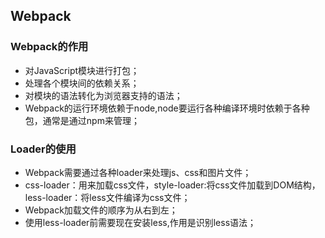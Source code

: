 ## Webpack

### Webpack的作用
- 对JavaScript模块进行打包；
- 处理各个模块间的依赖关系；
- 对模块的语法转化为浏览器支持的语法；
- Webpack的运行环境依赖于node,node要运行各种编译环境时依赖于各种包，通常是通过npm来管理；

### Loader的使用
- Webpack需要通过各种loader来处理js、css和图片文件；
- css-loader：用来加载css文件，style-loader:将css文件加载到DOM结构，less-loader：将less文件编译为css文件；
- Webpack加载文件的顺序为从右到左；
- 使用less-loader前需要现在安装less,作用是识别less语法；